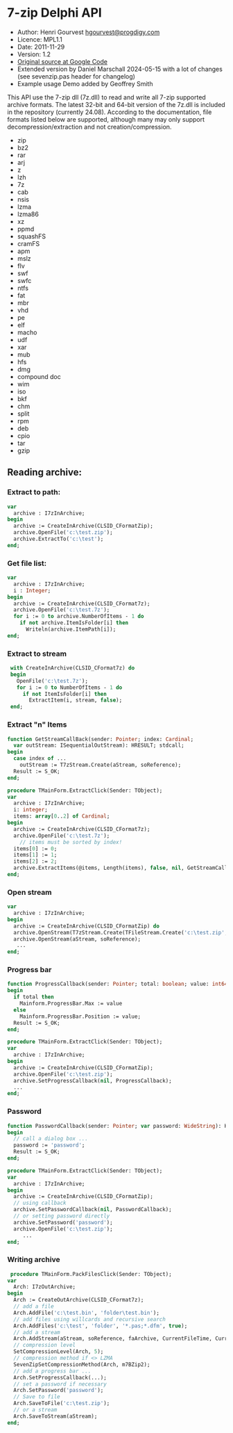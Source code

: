 # 7-zip Delphi API

* Author: Henri Gourvest <hgourvest@progdigy.com>
* Licence: MPL1.1
* Date: 2011-11-29
* Version: 1.2
* [Original source at Google Code](https://code.google.com/archive/p/d7zip/source/default/commits)
* Extended version by Daniel Marschall 2024-05-15 with a lot of changes (see sevenzip.pas header for changelog)
* Example usage Demo added by Geoffrey Smith

This API use the 7-zip dll (7z.dll) to read and write all 7-zip supported archive formats.  The latest 32-bit and 64-bit version of the 7z.dll is included in the repository (currently 24.08). According to the documentation, file formats listed below are supported, although many may only support decompression/extraction and not creation/compression.
 - zip
 - bz2
 - rar
 - arj
 - z
 - lzh
 - 7z
 - cab
 - nsis
 - lzma
 - lzma86
 - xz
 - ppmd
 - squashFS
 - cramFS
 - apm
 - mslz
 - flv
 - swf
 - swfc
 - ntfs
 - fat
 - mbr
 - vhd
 - pe
 - elf
 - macho
 - udf
 - xar
 - mub
 - hfs
 - dmg
 - compound doc
 - wim
 - iso
 - bkf
 - chm
 - split
 - rpm
 - deb
 - cpio
 - tar
 - gzip

  
## Reading archive:
### Extract to path:

```pascal
var
  archive : I7zInArchive;
begin
  archive := CreateInArchive(CLSID_CFormatZip);
  archive.OpenFile('c:\test.zip');
  archive.ExtractTo('c:\test');
end;

```
### Get file list:
```Pascal
var
  archive : I7zInArchive;
  i : Integer;
begin
  archive := CreateInArchive(CLSID_CFormat7z);
  archive.OpenFile('c:\test.7z');
  for i := 0 to archive.NumberOfItems - 1 do
    if not archive.ItemIsFolder[i] then
      Writeln(archive.ItemPath[i]);
end;
```
### Extract to stream
```Pascal
 with CreateInArchive(CLSID_CFormat7z) do
 begin
   OpenFile('c:\test.7z');
   for i := 0 to NumberOfItems - 1 do
     if not ItemIsFolder[i] then
       ExtractItem(i, stream, false);
 end;
```
### Extract "n" Items
```Pascal
function GetStreamCallBack(sender: Pointer; index: Cardinal;
  var outStream: ISequentialOutStream): HRESULT; stdcall;
begin
  case index of ...
    outStream := T7zStream.Create(aStream, soReference);
  Result := S_OK;
end;

procedure TMainForm.ExtractClick(Sender: TObject);
var
  archive : I7zInArchive;
  i: integer;
  items: array[0..2] of Cardinal;
begin
  archive := CreateInArchive(CLSID_CFormat7z);
  archive.OpenFile('c:\test.7z');
    // items must be sorted by index!
  items[0] := 0;
  items[1] := 1;
  items[2] := 2;
  archive.ExtractItems(@items, Length(items), false, nil, GetStreamCallBack);
end;

```
### Open stream
```Pascal
var
  archive : I7zInArchive;
begin
  archive := CreateInArchive(CLSID_CFormatZip) do
  archive.OpenStream(T7zStream.Create(TFileStream.Create('c:\test.zip', fmOpenRead), soOwned));
  archive.OpenStream(aStream, soReference);
   ...
end;
```
### Progress bar
```Pascal
function ProgressCallback(sender: Pointer; total: boolean; value: int64): HRESULT; stdcall;
begin
  if total then
    Mainform.ProgressBar.Max := value 
  else
    Mainform.ProgressBar.Position := value;
  Result := S_OK;
end;

procedure TMainForm.ExtractClick(Sender: TObject);
var
  archive : I7zInArchive;
begin
  archive := CreateInArchive(CLSID_CFormatZip);
  archive.OpenFile('c:\test.zip');
  archive.SetProgressCallback(nil, ProgressCallback);
  ...
end;
```
### Password
```Pascal
function PasswordCallback(sender: Pointer; var password: WideString): HRESULT; stdcall;
begin
  // call a dialog box ...
  password := 'password';
  Result := S_OK;
end;

procedure TMainForm.ExtractClick(Sender: TObject);
var
  archive : I7zInArchive;
begin
  archive := CreateInArchive(CLSID_CFormatZip);
  // using callback
  archive.SetPasswordCallback(nil, PasswordCallback);
  // or setting password directly
  archive.SetPassword('password');
  archive.OpenFile('c:\test.zip');
     ...
end;
```
### Writing archive
```Pascal
 procedure TMainForm.PackFilesClick(Sender: TObject);
var
  Arch: I7zOutArchive;
begin
  Arch := CreateOutArchive(CLSID_CFormat7z);
  // add a file
  Arch.AddFile('c:\test.bin', 'folder\test.bin');
  // add files using willcards and recursive search
  Arch.AddFiles('c:\test', 'folder', '*.pas;*.dfm', true);
  // add a stream
  Arch.AddStream(aStream, soReference, faArchive, CurrentFileTime, CurrentFileTime, 'folder\test.bin', false, false);
  // compression level
  SetCompressionLevel(Arch, 5);
  // compression method if <> LZMA
  SevenZipSetCompressionMethod(Arch, m7BZip2);
  // add a progress bar ...
  Arch.SetProgressCallback(...);
  // set a password if necessary
  Arch.SetPassword('password');
  // Save to file
  Arch.SaveToFile('c:\test.zip');
  // or a stream
  Arch.SaveToStream(aStream);
end;
```
